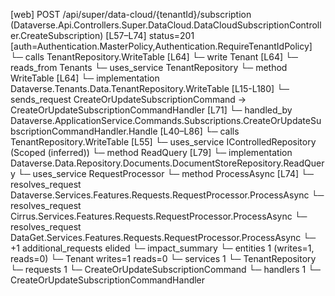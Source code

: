 [web] POST /api/super/data-cloud/{tenantId}/subscription  (Dataverse.Api.Controllers.Super.DataCloud.DataCloudSubscriptionController.CreateSubscription)  [L57–L74] status=201 [auth=Authentication.MasterPolicy,Authentication.RequireTenantIdPolicy]
  └─ calls TenantRepository.WriteTable [L64]
  └─ write Tenant [L64]
    └─ reads_from Tenants
  └─ uses_service TenantRepository
    └─ method WriteTable [L64]
      └─ implementation Dataverse.Tenants.Data.TenantRepository.WriteTable [L15-L180]
  └─ sends_request CreateOrUpdateSubscriptionCommand -> CreateOrUpdateSubscriptionCommandHandler [L71]
    └─ handled_by Dataverse.ApplicationService.Commands.Subscriptions.CreateOrUpdateSubscriptionCommandHandler.Handle [L40–L86]
      └─ calls TenantRepository.WriteTable [L55]
      └─ uses_service IControlledRepository<DocumentStore> (Scoped (inferred))
        └─ method ReadQuery [L79]
          └─ implementation Dataverse.Data.Repository.Documents.DocumentStoreRepository.ReadQuery
      └─ uses_service RequestProcessor
        └─ method ProcessAsync [L74]
          └─ resolves_request Dataverse.Services.Features.Requests.RequestProcessor.ProcessAsync
          └─ resolves_request Cirrus.Services.Features.Requests.RequestProcessor.ProcessAsync
          └─ resolves_request DataGet.Services.Features.Requests.RequestProcessor.ProcessAsync
          └─ +1 additional_requests elided
  └─ impact_summary
    └─ entities 1 (writes=1, reads=0)
      └─ Tenant writes=1 reads=0
    └─ services 1
      └─ TenantRepository
    └─ requests 1
      └─ CreateOrUpdateSubscriptionCommand
    └─ handlers 1
      └─ CreateOrUpdateSubscriptionCommandHandler

